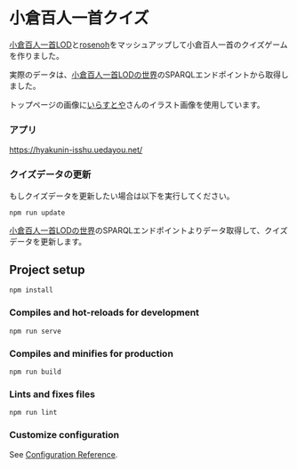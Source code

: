 # 小倉百人一首クイズ

[小倉百人一首LOD](http://karutalod.web.fc2.com/ogura.html)と[rosenoh](https://github.com/uedayou/rosenoh)をマッシュアップして小倉百人一首のクイズゲームを作りました。

実際のデータは、[小倉百人一首LODの世界](https://www.mirko.jp/ogura/)のSPARQLエンドポイントから取得しました。

トップページの画像に[いらすとや](https://www.irasutoya.com/)さんのイラスト画像を使用しています。

### アプリ

<https://hyakunin-isshu.uedayou.net/>

### クイズデータの更新

もしクイズデータを更新したい場合は以下を実行してください。

```
npm run update
```

[小倉百人一首LODの世界](https://www.mirko.jp/ogura/)のSPARQLエンドポイントよりデータ取得して、クイズデータを更新します。

## Project setup
```
npm install
```

### Compiles and hot-reloads for development
```
npm run serve
```

### Compiles and minifies for production
```
npm run build
```

### Lints and fixes files
```
npm run lint
```

### Customize configuration
See [Configuration Reference](https://cli.vuejs.org/config/).
